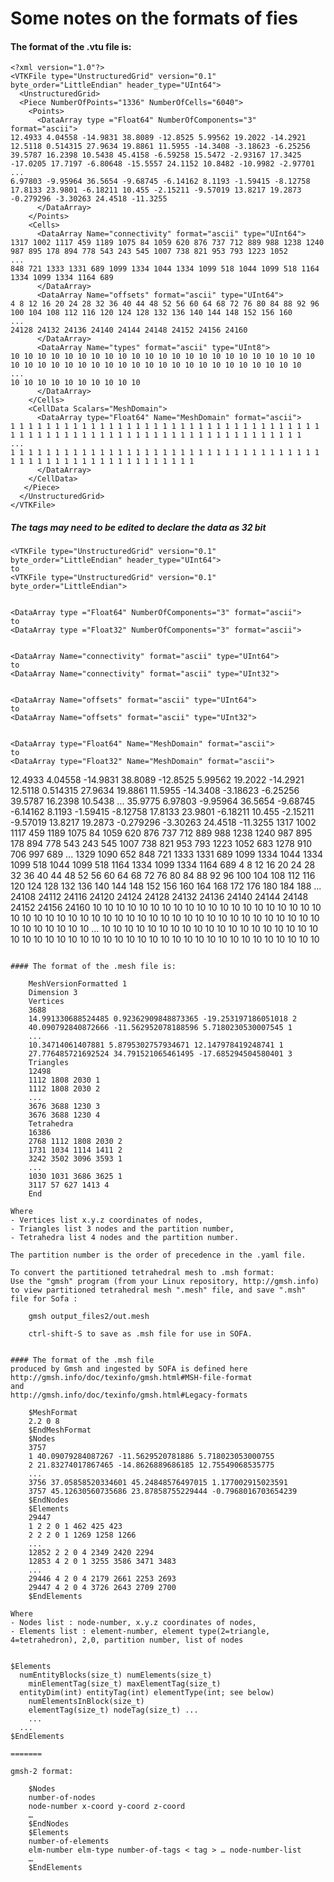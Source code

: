 # Some notes on the formats of fies 

#### The format of the .vtu file is:

```
<?xml version="1.0"?>
<VTKFile type="UnstructuredGrid" version="0.1" byte_order="LittleEndian" header_type="UInt64">
  <UnstructuredGrid>
  <Piece NumberOfPoints="1336" NumberOfCells="6040">
    <Points>
      <DataArray type ="Float64" NumberOfComponents="3" format="ascii">
12.4933 4.04558 -14.9831 38.8089 -12.8525 5.99562 19.2022 -14.2921 12.5118 0.514315 27.9634 19.8861 11.5955 -14.3408 -3.18623 -6.25256 39.5787 16.2398 10.5438 45.4158 -6.59258 15.5472 -2.93167 17.3425 -17.0205 17.7197 -6.80648 -15.5557 24.1152 10.8482 -10.9982 -2.97701 
...
6.97803 -9.95964 36.5654 -9.68745 -6.14162 8.1193 -1.59415 -8.12758 17.8133 23.9801 -6.18211 10.455 -2.15211 -9.57019 13.8217 19.2873 -0.279296 -3.30263 24.4518 -11.3255 
      </DataArray>
    </Points>
    <Cells>
      <DataArray Name="connectivity" format="ascii" type="UInt64">
1317 1002 1117 459 1189 1075 84 1059 620 876 737 712 889 988 1238 1240 987 895 178 894 778 543 243 545 1007 738 821 953 793 1223 1052 
...
848 721 1333 1331 689 1099 1334 1044 1334 1099 518 1044 1099 518 1164 1334 1099 1334 1164 689 
      </DataArray>
      <DataArray Name="offsets" format="ascii" type="UInt64">
4 8 12 16 20 24 28 32 36 40 44 48 52 56 60 64 68 72 76 80 84 88 92 96 100 104 108 112 116 120 124 128 132 136 140 144 148 152 156 160 
...
24128 24132 24136 24140 24144 24148 24152 24156 24160 
      </DataArray>
      <DataArray Name="types" format="ascii" type="UInt8">
10 10 10 10 10 10 10 10 10 10 10 10 10 10 10 10 10 10 10 10 10 10 10 10 10 10 10 10 10 10 10 10 10 10 10 10 10 10 10 10 10 10 10 10 10 
...
10 10 10 10 10 10 10 10 10 10 
      </DataArray>
    </Cells>
    <CellData Scalars="MeshDomain">
      <DataArray type="Float64" Name="MeshDomain" format="ascii">
1 1 1 1 1 1 1 1 1 1 1 1 1 1 1 1 1 1 1 1 1 1 1 1 1 1 1 1 1 1 1 1 1 1 1 1 1 1 1 1 1 1 1 1 1 1 1 1 1 1 1 1 1 1 1 1 1 1 1 1 1 1 1 1 1 1 1 1 
...
1 1 1 1 1 1 1 1 1 1 1 1 1 1 1 1 1 1 1 1 1 1 1 1 1 1 1 1 1 1 1 1 1 1 1 1 1 1 1 1 1 1 1 1 1 1 1 1 1 1 1 1 1 1 1 1 
      </DataArray>
    </CellData>
   </Piece>
  </UnstructuredGrid>
</VTKFile>

```

##### The tags _may_ need to be edited to declare the data as 32 bit 
```
<VTKFile type="UnstructuredGrid" version="0.1" byte_order="LittleEndian" header_type="UInt64">
to 
<VTKFile type="UnstructuredGrid" version="0.1" byte_order="LittleEndian">


<DataArray type ="Float64" NumberOfComponents="3" format="ascii">
to
<DataArray type ="Float32" NumberOfComponents="3" format="ascii">


<DataArray Name="connectivity" format="ascii" type="UInt64">
to
<DataArray Name="connectivity" format="ascii" type="UInt32">


<DataArray Name="offsets" format="ascii" type="UInt64">
to
<DataArray Name="offsets" format="ascii" type="UInt32">


<DataArray type="Float64" Name="MeshDomain" format="ascii">
to
<DataArray type="Float32" Name="MeshDomain" format="ascii">
```




<?xml version="1.0"?>
<VTKFile type="UnstructuredGrid" version="0.1" byte_order="BigEndian" >
  <UnstructuredGrid>
  <Piece NumberOfPoints="1336" NumberOfCells="6040">
    <Points>
      <DataArray type ="Float32" NumberOfComponents="3" format="ascii">
12.4933 4.04558 -14.9831 38.8089 -12.8525 5.99562 19.2022 -14.2921 12.5118 0.514315 27.9634 19.8861 11.5955 -14.3408 -3.18623 -6.25256 39.5787 16.2398 10.5438 
...
35.9775 6.97803 -9.95964 36.5654 -9.68745 -6.14162 8.1193 -1.59415 -8.12758 17.8133 23.9801 -6.18211 10.455 -2.15211 -9.57019 13.8217 19.2873 -0.279296 -3.30263 24.4518 -11.3255 
      </DataArray>
    </Points>
    <Cells>
      <DataArray type="Int32" Name="connectivity" format="ascii">
1317 1002 1117 459 1189 1075 84 1059 620 876 737 712 889 988 1238 1240 987 895 178 894 778 543 243 545 1007 738 821 953 793 1223 1052 683 1278 910 706 997 689 
...
1329 1090 652 848 721 1333 1331 689 1099 1334 1044 1334 1099 518 1044 1099 518 1164 1334 1099 1334 1164 689 
      </DataArray>
      <DataArray type="Int32" Name="offsets" format="ascii">
4 8 12 16 20 24 28 32 36 40 44 48 52 56 60 64 68 72 76 80 84 88 92 96 100 104 108 112 116 120 124 128 132 136 140 144 148 152 156 160 164 168 172 176 180 184 188 
...
24108 24112 24116 24120 24124 24128 24132 24136 24140 24144 24148 24152 24156 24160 
      </DataArray>
      <DataArray type="UInt8" Name="types" format="ascii">
10 10 10 10 10 10 10 10 10 10 10 10 10 10 10 10 10 10 10 10 10 10 10 10 10 10 10 10 10 10 10 10 10 10 10 10 10 10 10 10 10 10 10 10 10 10 10 10 10 10 10 10 10 10 
...
10 10 10 10 10 10 10 10 10 10 10 10 10 10 10 10 10 10 10 10 10 10 10 10 10 10 10 10 10 10 10 10 10 10 10 10 10 10 10 10 10 10 10 10 10 10 
      </DataArray>
    </Cells>

   </Piece>
  </UnstructuredGrid>
</VTKFile>



```

#### The format of the .mesh file is:

	MeshVersionFormatted 1
	Dimension 3
	Vertices
	3688
	14.991330688524485 0.92362909848873365 -19.253197186051018 2
	40.090792840872666 -11.562952078188596 5.7180230530007545 1
	...
	10.34714061407881 5.8795302757934671 12.147978419248741 1
	27.776485721692524 34.791521065461495 -17.685294504580401 3
	Triangles
	12498
	1112 1808 2030 1
	1112 1808 2030 2
	...
	3676 3688 1230 3
	3676 3688 1230 4
	Tetrahedra
	16386
	2768 1112 1808 2030 2
	1731 1034 1114 1411 2
	3242 3502 3096 3593 1
	...
	1030 1031 3686 3625 1
	3117 57 627 1413 4
	End
	
Where 
- Vertices list x.y.z coordinates of nodes,
- Triangles list 3 nodes and the partition number,
- Tetrahedra list 4 nodes and the partition number.

The partition number is the order of precedence in the .yaml file.

To convert the partitioned tetrahedral mesh to .msh format:
Use the "gmsh" program (from your Linux repository, http://gmsh.info) to view partitioned tetrahedral mesh ".mesh" file, and save ".msh" file for Sofa :

    gmsh output_files2/out.mesh 

    ctrl-shift-S to save as .msh file for use in SOFA.


#### The format of the .msh file 
produced by Gmsh and ingested by SOFA is defined here 
http://gmsh.info/doc/texinfo/gmsh.html#MSH-file-format
and 
http://gmsh.info/doc/texinfo/gmsh.html#Legacy-formats

	$MeshFormat
	2.2 0 8
	$EndMeshFormat
	$Nodes
	3757
	1 40.09079284087267 -11.5629520781886 5.718023053000755
	2 21.83274017867465 -14.8626889686185 12.75549068535775
	...	
	3756 37.05858520334601 45.24848576497015 1.177002915023591
	3757 45.12630560735686 23.87858755229444 -0.7968016703654239
	$EndNodes
	$Elements
	29447
	1 2 2 0 1 462 425 423
	2 2 2 0 1 1269 1258 1266
	...
	12852 2 2 0 4 2349 2420 2294
	12853 4 2 0 1 3255 3586 3471 3483
	...
	29446 4 2 0 4 2179 2661 2253 2693
	29447 4 2 0 4 3726 2643 2709 2700
	$EndElements

Where
- Nodes list : node-number, x.y.z coordinates of nodes,
- Elements list : element-number, element type(2=triangle, 4=tetrahedron), 2,0, partition number, list of nodes


$Elements
  numEntityBlocks(size_t) numElements(size_t)
    minElementTag(size_t) maxElementTag(size_t)
  entityDim(int) entityTag(int) elementType(int; see below)
    numElementsInBlock(size_t)
    elementTag(size_t) nodeTag(size_t) ...
    ...
  ...
$EndElements

=======

gmsh-2 format:

    $Nodes
    number-of-nodes
    node-number x-coord y-coord z-coord
    …
    $EndNodes
    $Elements
    number-of-elements
    elm-number elm-type number-of-tags < tag > … node-number-list
    …
    $EndElements

    
    

